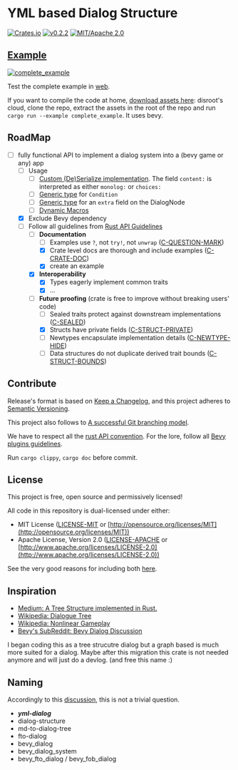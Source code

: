 # YML based Dialog Structure

[![Crates.io](https://img.shields.io/crates/v/yml_dialog.svg)](https://crates.io/crates/yml_dialog)
[![v0.2.2](https://img.shields.io/badge/v0.2.2-gray?style=flat&logo=github&logoColor=181717&link=https://github.com/Fabinistere/bevy_turn-based_combat/releases/tag/v0.2.2)](https://github.com/Fabinistere/bevy_turn-based_combat/releases/tag/v0.2.2) [![MIT/Apache 2.0](https://img.shields.io/badge/license-MIT%2FApache-blue.svg)](https://github.com/fabinistere/bevy_turn-based_combat#license)

<!--
| bevy | yml_dialog |
| ---- | ---------- |
| 0.10 | 0.2.1      |
| 0.10 | 0.2.0      |
-->

## [Example](https://fabinistere.github.io/yml_dialog/)

[![complete_example](https://github.com/Fabinistere/yml_dialog/assets/73140258/9f6a57d4-c0d8-43a0-aa56-a0873c7c0728)](https://fabinistere.github.io/yml_dialog/)

Test the complete example in [web](https://fabinistere.github.io/yml_dialog/).

If you want to compile the code at home, [download assets here](https://cloud.disroot.org/s/sSsjHxXpTH88oyW): disroot's cloud,
clone the repo, extract the assets in the root of the repo and run `cargo run --example complete_example`.
It uses bevy.

<!-- TODO: example - reduce the bevy config of the complete example -->
<!-- TODO: example - rename complete_example by bevy_example -->
<!-- TODO: example - create examples without bevy -->

## RoadMap

- [ ] fully functional API to implement a dialog system into a (bevy game or any) app
  - [ ] Usage
    - [ ] [Custom (De)Serialize implementation](https://serde.rs/impl-serialize.html).
      The field `content:` is interpreted as either `monolog:` or `choices:`
    - [ ] [Generic type](https://doc.rust-lang.org/reference/items/generics.html) for `Condition`
    - [ ] [Generic type](https://doc.rust-lang.org/reference/items/generics.html) for an `extra` field on the DialogNode
    - [ ] [Dynamic Macros](https://stackoverflow.com/a/63849405)
  - [x] Exclude Bevy dependency
  - [ ] Follow all guidelines from [Rust API Guidelines](https://rust-lang.github.io/api-guidelines/checklist.html)
    - [ ] **Documentation**
      - [ ] Examples use `?`, not `try!`, not `unwrap` ([C-QUESTION-MARK](https://rust-lang.github.io/api-guidelines/documentation.html#c-question-mark))
      - [x] Crate level docs are thorough and include examples ([C-CRATE-DOC](https://rust-lang.github.io/api-guidelines/documentation.html#c-crate-doc))
      - [x] create an example
    - [x] **Interoperability**
      - [x] Types eagerly implement common traits
      - [x] ...
    - [ ] **Future proofing** (crate is free to improve without breaking users' code)
      - [ ] Sealed traits protect against downstream implementations ([C-SEALED](https://rust-lang.github.io/api-guidelines/future-proofing.html#c-sealed))
      - [x] Structs have private fields ([C-STRUCT-PRIVATE](https://rust-lang.github.io/api-guidelines/future-proofing.html#c-struct-private))
      - [ ] Newtypes encapsulate implementation details ([C-NEWTYPE-HIDE](https://rust-lang.github.io/api-guidelines/future-proofing.html#c-newtype-hide))
      - [ ] Data structures do not duplicate derived trait bounds ([C-STRUCT-BOUNDS](https://rust-lang.github.io/api-guidelines/future-proofing.html#c-struct-bounds))

## Contribute

Release's format is based on [Keep a Changelog](https://keepachangelog.com/en/1.0.0/),
and this project adheres to [Semantic Versioning](https://semver.org/spec/v2.0.0.html).

This project also follows to [A successful Git branching model](https://nvie.com/posts/a-successful-git-branching-model/).

We have to respect all the [rust API convention](https://rust-lang.github.io/api-guidelines/checklist.html).
For the lore, follow all [Bevy plugins guidelines](https://github.com/bevyengine/bevy/blob/main/docs/plugins_guidelines.md).

Run `cargo clippy`, `cargo doc` before commit.

## License

This project is free, open source and permissively licensed!

All code in this repository is dual-licensed under either:

- MIT License ([LICENSE-MIT](LICENSE-MIT) or [http://opensource.org/licenses/MIT](http://opensource.org/licenses/MIT))
- Apache License, Version 2.0 ([LICENSE-APACHE](LICENSE-APACHE) or [http://www.apache.org/licenses/LICENSE-2.0](http://www.apache.org/licenses/LICENSE-2.0))

See the very good reasons for including both [here](https://github.com/bevyengine/bevy/issues/2373).

## Inspiration

- [Medium: A Tree Structure implemented in Rust.](https://applied-math-coding.medium.com/a-tree-structure-implemented-in-rust-8344783abd75)
- [Wikipedia: Dialogue Tree](https://en.wikipedia.org/wiki/Dialogue_tree#)
- [Wikipedia: Nonlinear Gameplay](https://en.wikipedia.org/wiki/Nonlinear_gameplay)
- [Bevy's SubReddit: Bevy Dialog Discussion](https://www.reddit.com/r/bevy/comments/wr22n5/ideas_on_the_basic_interface_for_a_dialogue_system/)

I began coding this as a tree strucutre dialog but a graph based is much more suited for a dialog. Maybe after this migration this crate is not needed anymore and will just do a devlog. (and free this name :)

## Naming

Accordingly to this [discussion](https://github.com/bevyengine/bevy/discussions/1202),
this is not a trivial question.

- ***yml-dialog***
- dialog-structure
- md-to-dialog-tree
- fto-dialog
- bevy_dialog
- bevy_dialog_system
- bevy_fto_dialog / bevy_fob_dialog
